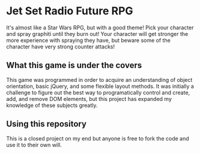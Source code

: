 # Jet Set Radio Future RPG

It's almost like a Star Wars RPG, but with a good theme! Pick your character and spray graphiti until they burn out! Your character will get stronger the more experience with spraying they have, but beware some of the character have very strong counter attacks!

## What this game is under the covers

This game was programmed in order to acquire an understanding of object orientation, basic jQuery, and some flexible layout methods. It was initially a challenge to figure out the best way to programatically control and create, add, and remove DOM elements, but this project has expanded my knowledge of these subjects greatly.

## Using this repository

This is a closed project on my end but anyone is free to fork the code and use it to their own will. 